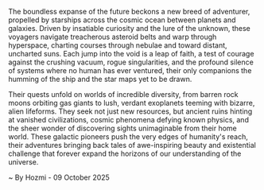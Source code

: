 
The boundless expanse of the future beckons a new breed of adventurer, propelled by starships across the cosmic ocean between planets and galaxies. Driven by insatiable curiosity and the lure of the unknown, these voyagers navigate treacherous asteroid belts and warp through hyperspace, charting courses through nebulae and toward distant, uncharted suns. Each jump into the void is a leap of faith, a test of courage against the crushing vacuum, rogue singularities, and the profound silence of systems where no human has ever ventured, their only companions the humming of the ship and the star maps yet to be drawn.

Their quests unfold on worlds of incredible diversity, from barren rock moons orbiting gas giants to lush, verdant exoplanets teeming with bizarre, alien lifeforms. They seek not just new resources, but ancient ruins hinting at vanished civilizations, cosmic phenomena defying known physics, and the sheer wonder of discovering sights unimaginable from their home world. These galactic pioneers push the very edges of humanity's reach, their adventures bringing back tales of awe-inspiring beauty and existential challenge that forever expand the horizons of our understanding of the universe.

~ By Hozmi - 09 October 2025

